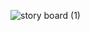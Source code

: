 ![story board (1)](https://github.com/user-attachments/assets/d08ecb89-fa92-4ca9-8792-1592608b4875)

